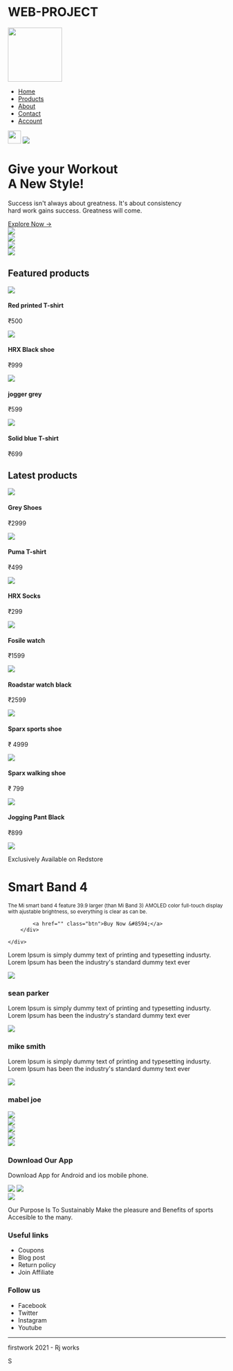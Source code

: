 # WEB-PROJECT
<!DOCTYPE html>
<html lang="en">
<head>
	<meta charset="utf-8">
	<meta name="viewport" content="width=device-width, initial-scale=1.0">
	<title>Brandstore </title>
	<link rel="stylesheet" href="style.css">
<link href="https://fonts.googleapis.com/css2?family=Poppins:wght@300;400;500;600;700&display=swap" rel="stylesheet">
<link rel="stylesheet" href="https://stackpath.bootstrapcdn.com/font-awesome/4.7.0/css/font-awesome.min.css">
</head>
<body>
	<div class="header">
	<div class="container">
		<div class="navbar"> 
	<div class="logo"> 
		<img src="images/logo.png" width="125px">
	</div>
	<nav>
		<ul id="menuItems">
			<li><a href="">Home</a> </li>
			<li><a href="">Products</a> </li>
			<li><a href="">About</a> </li>
			<li><a href="">Contact</a> </li>
			<li><a href="">Account</a> </li>
		</ul>
	</nav>
	<img src="images/cart.png" width="30px" height="30px">
	<img src="images/menu.png" class="menu-icon" onclick="menutoggle()">
	</div>
	<div class="row">
		<div class="col-2">
			<h1>Give your Workout<br> A New Style!</h1>
			<p>Success isn't always about greatness. It's about consistency<br> hard work gains success. Greatness will come.</p>
			<a href="" class="btn">Explore Now &#8594</a>
		</div>
		<div class="col-2">
			<img src="images/image1.png">
      </div>
	</div>
	</div>
</div>

<!------ Featured categories --------->
<div class="categories">
	<div class="small-container">
	<div class="row">
		<div class="col-3">
			<img src="images/category-1.jpg">
		</div>
		<div class="col-3">
			<img src="images/category-2.jpg">
		</div>
		<div class="col-3">
			<img src="images/category-3.jpg">
		</div>
	 </div>
</div>
<!------ Featured products --------->
<div class="small-container" >
	<h2 class="title">Featured products</h2>
	<div class="row">
		<div class="col-4">
			<img src="images/product-1.jpg">
			<h4>Red printed T-shirt</h4>
			<div class="rating"> 
			<i class="fa fa-star"></i>
			<i class="fa fa-star"></i>
			<i class="fa fa-star"></i>
			<i class="fa fa-star"></i>
			<i class="fa fa-star-o"></i>
		</div>
			<p>₹500</p>
		</div>
		<div class="col-4">
			<img src="images/product-2.jpg">
			<h4>HRX Black shoe</h4>
			<div class="rating"> 
			<i class="fa fa-star"></i>
			<i class="fa fa-star"></i>
			<i class="fa fa-star"></i>
			<i class="fa fa-star-half-o"></i>
			<i class="fa fa-star-o"></i>
		</div>
			<p>₹999</p>
		</div>
		<div class="col-4">
			<img src="images/product-3.jpg">
			<h4>jogger grey </h4>
			<div class="rating"> 
			<i class="fa fa-star"></i>
			<i class="fa fa-star"></i>
			<i class="fa fa-star"></i>
			<i class="fa fa-star-half-o"></i>
			<i class="fa fa-star-o"></i>
		</div>
			<p>₹599</p>
		</div>
		<div class="col-4">
			<img src="images/product-4.jpg">
			<h4>Solid blue T-shirt</h4>
			<div class="rating"> 
			<i class="fa fa-star"></i>
			<i class="fa fa-star"></i>
			<i class="fa fa-star"></i>
			<i class="fa fa-star"></i>
			<i class="fa fa-star-o"></i>
		</div>
			<p>₹699</p>
		</div>
	</div>
	<h2 class="title">Latest products</h2>
	<div class="row">
		<div class="col-4">
			<img src="images/product-5.jpg">
			<h4>Grey Shoes</h4>
			<div class="rating"> 
			<i class="fa fa-star"></i>
			<i class="fa fa-star"></i>
			<i class="fa fa-star"></i>
			<i class="fa fa-star"></i>
			<i class="fa fa-star-o"></i>
		</div>
			<p>₹2999</p>
		</div>
		<div class="col-4">
			<img src="images/product-6.jpg">
			<h4>Puma T-shirt</h4>
			<div class="rating"> 
			<i class="fa fa-star"></i>
			<i class="fa fa-star"></i>
			<i class="fa fa-star"></i>
			<i class="fa fa-star-half-o"></i>
			<i class="fa fa-star-o"></i>
		</div>
			<p>₹499</p>
		</div>
		<div class="col-4">
			<img src="images/product-7.jpg">
			<h4>HRX Socks</h4>
			<div class="rating"> 
			<i class="fa fa-star"></i>
			<i class="fa fa-star"></i>
			<i class="fa fa-star"></i>
			<i class="fa fa-star-half-o"></i>
			<i class="fa fa-star-o"></i>
		</div>
			<p>₹299</p>
		</div>
		<div class="col-4">
			<img src="images/product-8.jpg">
			<h4>Fosile watch</h4>
			<div class="rating"> 
			<i class="fa fa-star"></i>
			<i class="fa fa-star"></i>
			<i class="fa fa-star"></i>
			<i class="fa fa-star"></i>
			<i class="fa fa-star-o"></i>
		</div>
		<p>₹1599</p>
		</div>
	<div class="col-4">
			<img src="images/product-9.jpg">
			<h4>Roadstar watch black</h4>
			<div class="rating"> 
			<i class="fa fa-star"></i>
			<i class="fa fa-star"></i>
			<i class="fa fa-star"></i>
			<i class="fa fa-star"></i>
			<i class="fa fa-star-o"></i>
		</div>
		<p>₹2599</p>
		</div>
	<div class="col-4">
			<img src="images/product-10.jpg">
			<h4>Sparx sports shoe</h4>
			<div class="rating"> 
			<i class="fa fa-star"></i>
			<i class="fa fa-star"></i>
			<i class="fa fa-star"></i>
			<i class="fa fa-star"></i>
			<i class="fa fa-star-o"></i>
		</div>
		<p>₹ 4999</p>
		</div>
	<div class="col-4">
			<img src="images/product-11.jpg">
			<h4>Sparx walking shoe</h4>
			<div class="rating"> 
			<i class="fa fa-star"></i>
			<i class="fa fa-star"></i>
			<i class="fa fa-star"></i>
			<i class="fa fa-star"></i>
			<i class="fa fa-star-o"></i>
		</div>
		<p>₹ 799</p>
		</div>
	<div class="col-4">
			<img src="images/product-12.jpg">
			<h4>Jogging Pant Black</h4>
			<div class="rating"> 
			<i class="fa fa-star"></i>
			<i class="fa fa-star"></i>
			<i class="fa fa-star"></i>
			<i class="fa fa-star"></i>
			<i class="fa fa-star-o"></i>
		</div>
		<p>₹899</p>
		</div>
	</div>
</div>
<!--------- offer--------->
<div class="offer">
	<div classs="small-container">
		<div class="row">
		<div class="col-2">
			<img src  ="images/exclusive.png" class="offer-img">
		</div>
		<div class="col-2">
			<p>Exclusively Available on Redstore</p>
			<h1>Smart Band 4</h1>
			<small>The Mi smart band 4 feature  39.9 larger (than Mi Band 3)
			 AMOLED color full-touch display with ajustable brightness, so everything is  clear as can be.</small><br>

			<a href="" class="btn">Buy Now &#8594;</a>
		</div>

	</div>
</div>
</div>
<!--------- testimonial--------->
<div class="testimonial">
	<div class="small-container">
		<div class="row">
			<div class="col-3">
				<i class="fa fa-quote-left"></i>
			<p>Lorem Ipsum is simply dummy text of printing and typesetting indusrty. Lorem Ipsum has been the industry's standard dummy text ever</p>	
			<div class="rating"> 
			<i class="fa fa-star"></i>
			<i class="fa fa-star"></i>
			<i class="fa fa-star"></i>
			<i class="fa fa-star"></i>
			<i class="fa fa-star-o"></i>
		</div>
		<img src="images/user-1.png">
		<h3>sean parker</h3>
		</div>
		<div class="col-3">
				<i class="fa fa-quote-left"></i>
			<p>Lorem Ipsum is simply dummy text of printing and typesetting indusrty. Lorem Ipsum has been the industry's standard dummy text ever</p>	
			<div class="rating"> 
			<i class="fa fa-star"></i>
			<i class="fa fa-star"></i>
			<i class="fa fa-star"></i>
			<i class="fa fa-star"></i>
			<i class="fa fa-star-o"></i>
		</div>
		<img src="images/user-2.png">
		<h3>mike smith</h3>
		</div>
		<div class="col-3">
				<i class="fa fa-quote-left"></i>
			<p>Lorem Ipsum is simply dummy text of printing and typesetting indusrty. Lorem Ipsum has been the industry's standard dummy text ever</p>	
			<div class="rating"> 
			<i class="fa fa-star"></i>
			<i class="fa fa-star"></i>
			<i class="fa fa-star"></i>
			<i class="fa fa-star"></i>
			<i class="fa fa-star-o"></i>
		</div>
		<img src="images/user-3.png">
		<h3>mabel joe</h3>
		</div>
	</div>
</div>
</div>
<!----------brands---------->
<div class="brands">
	<div class="small-container">
		<div class="row">
			<div class="col-5">
				<img src="images/logo-godrej.png">
			</div> 
			<div class="col-5">
				<img src="images/logo-oppo.png">
			</div> 
			<div class="col-5">
				<img src="images/logo-coca-cola.png">
			</div> 
			<div class="col-5">
				<img src="images/logo-paypal.png">
			</div> 
			<div class="col-5">
				<img src="images/logo-philips.png">
			</div>  
		</div>
	</div>
</div>

<!---------footer------->
<div class="footer">
	<div class="container">
		<div class="row">
			<div class="footer-col-1">
				<h3>Download Our App</h3>
				<p>Download App for Android and ios mobile phone.</p>
				<div class="app-logo">
					<img src="images/play-store.png">
					<img src="images/app-store.png">
			</div>
			</div>
			<div class="footer-col-2">
				<img src="images/logo-white.png">
				<p>Our Purpose Is To Sustainably Make the pleasure and Benefits of sports Accesible to the many. </p>
		</div>
		<div class="footer-col-3">
				<h3>Useful links</h3>
				<ul>
					<li>Coupons</li>
					<li>Blog post</li>
					<li>Return policy</li>
					<li>Join Affiliate</li>
				</ul>
	</div>
	<div class="footer-col-4">
				<h3>Follow us</h3>
				<ul>
					<li>Facebook</li>
					<li>Twitter</li>
					<li>Instagram</li>
					<li>Youtube</li>
				</ul>
</div>
</div>
	<hr>
	<p class="Copyright"> firstwork 2021 - Rj works</p>
</div>
</div>
<!---------js for toggle menu--------->
<script>
	var menuItems = document.getElementById("menuItems");
	menuItems.style.maxheight = "0px";

	function menutoggle(){
		if(menuItems.style.maxHeight == "0px") 
		{
			menuItems.style.maxHeight = "200px"
		}
		else
		{
			menuItems.style.maxHeight = "0px"
		}
	}
</script>
	
</body>
</html>  S
